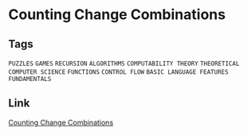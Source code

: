 # Counting Change Combinations


## Tags

`PUZZLES` `GAMES` `RECURSION` `ALGORITHMS` `COMPUTABILITY THEORY` `THEORETICAL COMPUTER SCIENCE` `FUNCTIONS` `CONTROL FLOW` `BASIC LANGUAGE FEATURES` `FUNDAMENTALS`

## Link

[Counting Change Combinations](https://www.codewars.com/kata/541af676b589989aed0009e7/cpp)